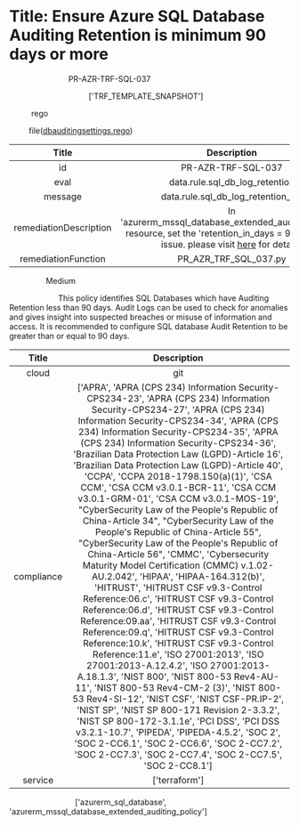 



# Title: Ensure Azure SQL Database Auditing Retention is minimum 90 days or more


***<font color="white">Master Test Id:</font>*** PR-AZR-TRF-SQL-037

***<font color="white">Master Snapshot Id:</font>*** ['TRF_TEMPLATE_SNAPSHOT']

***<font color="white">type:</font>*** rego

***<font color="white">rule:</font>*** file([dbauditingsettings.rego])  
  
  
  
  

|Title|Description|
| :---: | :---: |
|id|PR-AZR-TRF-SQL-037|
|eval|data.rule.sql_db_log_retention|
|message|data.rule.sql_db_log_retention_err|
|remediationDescription|In 'azurerm_mssql_database_extended_auditing_policy' resource, set the 'retention_in_days = 90' to fix the issue. please visit <a href='https://registry.terraform.io/providers/hashicorp/azurerm/latest/docs/resources/mssql_database_extended_auditing_policy#retention_in_days' target='_blank'>here</a> for details.|
|remediationFunction|PR_AZR_TRF_SQL_037.py|


***<font color="white">Severity:</font>*** Medium

***<font color="white">Description:</font>*** This policy identifies SQL Databases which have Auditing Retention less than 90 days. Audit Logs can be used to check for anomalies and gives insight into suspected breaches or misuse of information and access. It is recommended to configure SQL database Audit Retention to be greater than or equal to 90 days.  
  
  

|Title|Description|
| :---: | :---: |
|cloud|git|
|compliance|['APRA', 'APRA (CPS 234) Information Security-CPS234-23', 'APRA (CPS 234) Information Security-CPS234-27', 'APRA (CPS 234) Information Security-CPS234-34', 'APRA (CPS 234) Information Security-CPS234-35', 'APRA (CPS 234) Information Security-CPS234-36', 'Brazilian Data Protection Law (LGPD)-Article 16', 'Brazilian Data Protection Law (LGPD)-Article 40', 'CCPA', 'CCPA 2018-1798.150(a)(1)', 'CSA CCM', 'CSA CCM v3.0.1-BCR-11', 'CSA CCM v3.0.1-GRM-01', 'CSA CCM v3.0.1-MOS-19', "CyberSecurity Law of the People's Republic of China-Article 34", "CyberSecurity Law of the People's Republic of China-Article 55", "CyberSecurity Law of the People's Republic of China-Article 56", 'CMMC', 'Cybersecurity Maturity Model Certification (CMMC) v.1.02-AU.2.042', 'HIPAA', 'HIPAA-164.312(b)', 'HITRUST', 'HITRUST CSF v9.3-Control Reference:06.c', 'HITRUST CSF v9.3-Control Reference:06.d', 'HITRUST CSF v9.3-Control Reference:09.aa', 'HITRUST CSF v9.3-Control Reference:09.q', 'HITRUST CSF v9.3-Control Reference:10.k', 'HITRUST CSF v9.3-Control Reference:11.e', 'ISO 27001:2013', 'ISO 27001:2013-A.12.4.2', 'ISO 27001:2013-A.18.1.3', 'NIST 800', 'NIST 800-53 Rev4-AU-11', 'NIST 800-53 Rev4-CM-2 (3)', 'NIST 800-53 Rev4-SI-12', 'NIST CSF', 'NIST CSF-PR.IP-2', 'NIST SP', 'NIST SP 800-171 Revision 2-3.3.2', 'NIST SP 800-172-3.1.1e', 'PCI DSS', 'PCI DSS v3.2.1-10.7', 'PIPEDA', 'PIPEDA-4.5.2', 'SOC 2', 'SOC 2-CC6.1', 'SOC 2-CC6.6', 'SOC 2-CC7.2', 'SOC 2-CC7.3', 'SOC 2-CC7.4', 'SOC 2-CC7.5', 'SOC 2-CC8.1']|
|service|['terraform']|


***<font color="white">Resource Types:</font>*** ['azurerm_sql_database', 'azurerm_mssql_database_extended_auditing_policy']


[dbauditingsettings.rego]: https://github.com/prancer-io/prancer-compliance-test/tree/master/azure/terraform/dbauditingsettings.rego
